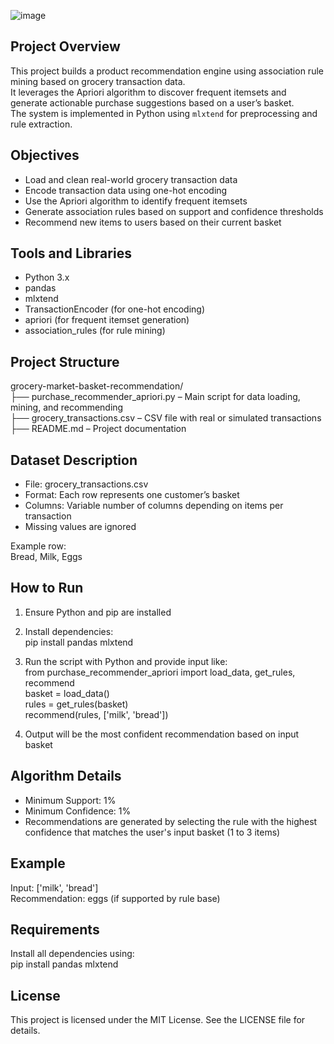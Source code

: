 ![image](https://github.com/user-attachments/assets/5796a0d2-9508-433a-b326-de6eddf65067)


## Project Overview

This project builds a product recommendation engine using association rule mining based on grocery transaction data.  
It leverages the Apriori algorithm to discover frequent itemsets and generate actionable purchase suggestions based on a user’s basket.  
The system is implemented in Python using `mlxtend` for preprocessing and rule extraction.

## Objectives

- Load and clean real-world grocery transaction data  
- Encode transaction data using one-hot encoding  
- Use the Apriori algorithm to identify frequent itemsets  
- Generate association rules based on support and confidence thresholds  
- Recommend new items to users based on their current basket

## Tools and Libraries

- Python 3.x  
- pandas  
- mlxtend  
- TransactionEncoder (for one-hot encoding)  
- apriori (for frequent itemset generation)  
- association_rules (for rule mining)

## Project Structure

grocery-market-basket-recommendation/  
├── purchase_recommender_apriori.py       – Main script for data loading, mining, and recommending  
├── grocery_transactions.csv              – CSV file with real or simulated transactions  
├── README.md                             – Project documentation  

## Dataset Description

- File: grocery_transactions.csv  
- Format: Each row represents one customer’s basket  
- Columns: Variable number of columns depending on items per transaction  
- Missing values are ignored  

Example row:  
Bread, Milk, Eggs

## How to Run

1. Ensure Python and pip are installed  
2. Install dependencies:  
   pip install pandas mlxtend

3. Run the script with Python and provide input like:  
   from purchase_recommender_apriori import load_data, get_rules, recommend  
   basket = load_data()  
   rules = get_rules(basket)  
   recommend(rules, ['milk', 'bread'])

4. Output will be the most confident recommendation based on input basket

## Algorithm Details

- Minimum Support: 1%  
- Minimum Confidence: 1%  
- Recommendations are generated by selecting the rule with the highest confidence that matches the user's input basket (1 to 3 items)

## Example

Input: ['milk', 'bread']  
Recommendation: eggs (if supported by rule base)

## Requirements

Install all dependencies using:  
pip install pandas mlxtend

## License

This project is licensed under the MIT License. See the LICENSE file for details.
